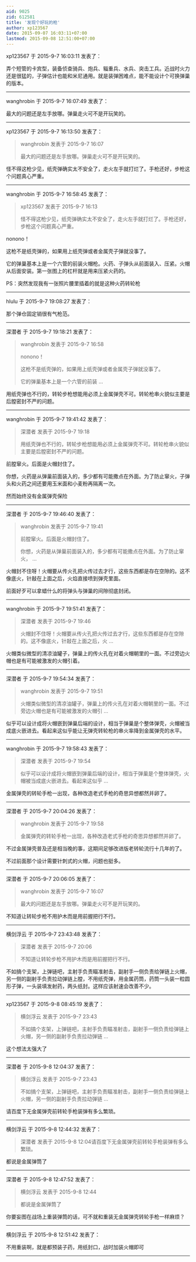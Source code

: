 ```yaml
---
aid: 9025
zid: 612581
title: '发现个好玩的枪'
author: xp123567
date: 2015-09-07 16:03:11+07:00
lastmod: 2015-09-08 12:51:00+07:00
---
```


xp123567 于 2015-9-7 16:03:11 发表了：

弄个短管的卡宾型，装备侦查骑兵、炮兵、辎重兵、水兵、突击工兵。近战时火力还是很猛的，子弹估计也能和米尼通用。就是装弹困难点，能不能设计个可换弹巢的版本。

---------

wanghrobin 于 2015-9-7 16:07:49 发表了：

最大的问题还是左手放哪。弹巢走火可不是开玩笑的。

---------

xp123567 于 2015-9-7 16:13:50 发表了：

> wanghrobin 发表于 2015-9-7 16:07
> 
> 最大的问题还是左手放哪。弹巢走火可不是开玩笑的。



怪不得这枪少见，纸壳弹确实太不安全了，走火左手就打烂了。手枪还好，步枪这个问题真心严重。

---------

wanghrobin 于 2015-9-7 16:58:45 发表了：

> xp123567 发表于 2015-9-7 16:13
> 
> 怪不得这枪少见，纸壳弹确实太不安全了，走火左手就打烂了。手枪还好，步枪这个问题真心严重。



nonono！

这枪不是纸壳弹的，如果用上纸壳弹或者金属壳子弹就没事了。

它的弹巢基本上是一个六管的前装火帽枪。火药、子弹头从前面装入、压紧。火帽从后面安装。第一张图上的杠杆就是用来压紧火药的。

PS：突然发现我有一张照片腰里插着的就是这种火药转轮枪

---------

hlulu 于 2015-9-7 19:08:27 发表了：

那个弹仓固定销很有气枪范。

---------

深潜者 于 2015-9-7 19:18:21 发表了：

> wanghrobin 发表于 2015-9-7 16:58
> 
> nonono！
> 
> 这枪不是纸壳弹的，如果用上纸壳弹或者金属壳子弹就没事了。
> 
> 它的弹巢基本上是一个六管的前装 ...



用纸壳弹也不行的，转轮步枪想能用必须上金属弹壳不可。转轮枪串火貌似主要是后膛密封不严的问题。

---------

wanghrobin 于 2015-9-7 19:41:42 发表了：

> 深潜者 发表于 2015-9-7 19:18
> 
> 用纸壳弹也不行的，转轮步枪想能用必须上金属弹壳不可。转轮枪串火貌似主要是后膛密封不严的问题。



前膛窜火。后面是火帽封住了。

你想，火药是从弹巢前面装入的，多少都有可能撒点在外面。为了防止窜火，子弹头和火药之间还要用玉米面和小麦粉再隔离一次。

然而始终没有金属弹壳保险

---------

深潜者 于 2015-9-7 19:46:40 发表了：

> wanghrobin 发表于 2015-9-7 19:41
> 
> 前膛窜火。后面是火帽封住了。
> 
> 你想，火药是从弹巢前面装入的，多少都有可能撒点在外面。为了防止窜火， ...



火帽封不住呀！火帽要从传火孔把火传过去才行，这些东西都是存在空隙的。这不像底火，针敲在上面之后，火焰直接喷到弹壳里面。

前面好歹可以拿蜡什么的将弹头与弹巢的间隙彻底封闭。

---------

wanghrobin 于 2015-9-7 19:51:41 发表了：

> 深潜者 发表于 2015-9-7 19:46
> 
> 火帽封不住呀！火帽要从传火孔把火传过去才行，这些东西都是存在空隙的。这不像底火，针敲在上面之后，火 ...



火帽类似微型的清凉油罐子，弹巢上的传火孔在对着火帽朝里的一面。不过旁边火帽也是有可能被激发的火帽引着。

---------

深潜者 于 2015-9-7 19:54:34 发表了：

> wanghrobin 发表于 2015-9-7 19:51
> 
> 火帽类似微型的清凉油罐子，弹巢上的传火孔在对着火帽朝里的一面。不过旁边火帽也是有可能被激发的火帽引 ...



似乎可以设计成将火帽嵌到弹巢后端的设计，相当于弹巢是个整体弹壳，火帽被当成底火嵌进去。看起来这似乎能让无弹壳转轮枪的串火率降到金属弹壳的水平。

---------

wanghrobin 于 2015-9-7 19:58:43 发表了：

> 深潜者 发表于 2015-9-7 19:54
> 
> 似乎可以设计成将火帽嵌到弹巢后端的设计，相当于弹巢是个整体弹壳，火帽被当成底火嵌进去。看起来这似乎 ...



金属弹壳的转轮手枪一出现，各种改造老式手枪的奇思异想都然并卵了。

---------

深潜者 于 2015-9-7 20:04:26 发表了：

> wanghrobin 发表于 2015-9-7 19:58
> 
> 金属弹壳的转轮手枪一出现，各种改造老式手枪的奇思异想都然并卵了。



不过金属弹壳普及还是相当晚的事，这期间足够改进版老转轮流行十几年的了。

不过前面那个设计需要针刺式的火帽，问题也挺多。

---------

深潜者 于 2015-9-7 20:06:05 发表了：

> wanghrobin 发表于 2015-9-7 16:07
> 
> 最大的问题还是左手放哪。弹巢走火可不是开玩笑的。



不知道让转轮步枪不用护木而是用前握把行不行。

---------

横剑浮云 于 2015-9-7 23:43:48 发表了：

> 深潜者 发表于 2015-9-7 20:06
> 
> 不知道让转轮步枪不用护木而是用前握把行不行。



不如搞个支架，上弹链吧，主射手负责瞄准射击，副射手一侧负责给弹链上火帽，另一侧的副射手负责拉动弹链上膛，不用纸壳弹，用金属药筒，药筒一头装一粒圆形子弹，一头装填发射药，两头纸封。这样应该射速会改善不少。

---------

xp123567 于 2015-9-8 08:45:19 发表了：

> 横剑浮云 发表于 2015-9-7 23:43
> 
> 不如搞个支架，上弹链吧，主射手负责瞄准射击，副射手一侧负责给弹链上火帽，另一侧的副射手负责拉动弹链 ...



这个想法太强大了

---------

深潜者 于 2015-9-8 12:04:37 发表了：

> 横剑浮云 发表于 2015-9-7 23:43
> 
> 不如搞个支架，上弹链吧，主射手负责瞄准射击，副射手一侧负责给弹链上火帽，另一侧的副射手负责拉动弹链 ...



请百度下无金属弹壳前转轮手枪装弹有多么繁琐。

---------

横剑浮云 于 2015-9-8 12:44:32 发表了：

> 深潜者 发表于 2015-9-8 12:04请百度下无金属弹壳前转轮手枪装弹有多么繁琐。



都说是金属弹筒了

---------

深潜者 于 2015-9-8 12:47:52 发表了：

> 横剑浮云 发表于 2015-9-8 12:44
> 
> 都说是金属弹筒了



你要妄图在战场上重装弹筒的话，可不就和重装无金属弹壳转轮手枪一样麻烦？

---------

横剑浮云 于 2015-9-8 12:51:42 发表了：

不用重装啊，就是都预装子药，用纸封口，战时加装火帽即可

---------


